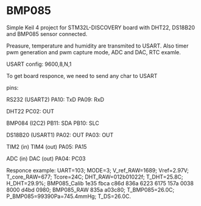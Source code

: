 BMP085
======

Simple Keil 4 project for STM32L-DISCOVERY board with DHT22, DS18B20 and BMP085 sensor connected.

Preasure, temperature and humidity are transmited to USART. Also timer pwm generation and pwm capture mode, ADC and DAC, RTC examle.

USART config: 9600,8,N,1

To get board responce, we need to send any char to USART 


pins:


RS232 (USART2)
PA10:  TxD
PA09:  RxD

DHT22
PC02:  OUT

BMP084 (I2C2)
PB11:  SDA
PB10:  SLC

DS18B20 (USART1)
PA02:  OUT
PA03:  OUT

TIM2 (in) TIM4 (out)
PA05: PA15

ADC (in) DAC (out)
PA04: PC03

Responce example:
UART=103;
MODE=3;
V_ref_RAW=1689;
Vref=2.97V;
T_core_RAW=677;
Tcore=24C;
DHT_RAW=012b01022f;
T_DHT=25.8C;
H_DHT=29.9%;
BMP085_Calib 1e35 fbca c86d 836a 6223 6175 157a 0038 8000 d4bd 0980;
BMP085_RAW 835a a03c80;
T_BMP085=26.0C;
P_BMP085=99390Pa=745.4mmHg;
T_DS=26.0C.




